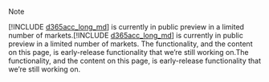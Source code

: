 > [!NOTE]
> <span data-ttu-id="b9866-101">[!INCLUDE [d365acc_long_md](d365acc_long_md.md)] is currently in public preview in a limited number of markets.</span><span class="sxs-lookup"><span data-stu-id="b9866-101">[!INCLUDE [d365acc_long_md](d365acc_long_md.md)] is currently in public preview in a limited number of markets.</span></span> <span data-ttu-id="b9866-102">The functionality, and the content on this page, is early-release functionality that we’re still working on.</span><span class="sxs-lookup"><span data-stu-id="b9866-102">The functionality, and the content on this page, is early-release functionality that we’re still working on.</span></span>

